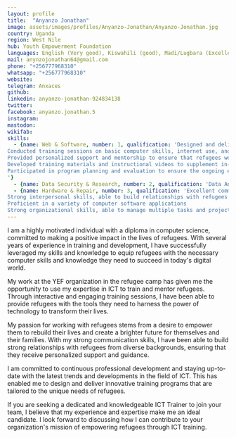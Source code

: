 ```yaml
---
layout: profile
title:  "Anyanzo Jonathan"
image: assets/images/profiles/Anyanzo-Jonathan/Anyanzo-Jonathan.jpg
country: Uganda
region: West Nile
hub: Youth Empowerment Foundation
languages: English (Very good), Kiswahili (good), Madi/Lugbara (Excellent)
mail: anynzojonathan64@gmail.com
phone: "+256777968310"
whatsapp: "+256777968310"
website: 
telegram: Anxaces
github: 
linkedin: anyanzo-jonathan-924834138
twitter: 
facebook: anyanzo.jonathan.5
instagram: 
mastodon: 
wikifab:
skills:
  - {name: Web & Software, number: 1, qualification: 'Designed and delivered computer literacy and ICT training programs for refugees
Conducted training sessions on basic computer skills, internet use, and software applications
Provided personalized support and mentorship to ensure that refugees were able to apply their new skills effectively
Developed training materials and instructional videos to supplement in-person training
Participated in program planning and evaluation to ensure the ongoing effectiveness of training programs
'}
  - {name: Data Security & Research, number: 2, qualification: 'Data Analyst - Certificate in data science'} 
  - {name: Hardware & Repair, number: 3, qualification: 'Excellent communication skills, both written and verbal
Strong interpersonal skills, able to build relationships with refugees from diverse backgrounds
Proficient in a variety of computer software applications
Strong organizational skills, able to manage multiple tasks and projects simultaneously'}
---
```

I am a highly motivated individual with a diploma in computer science, committed to making a positive impact in the lives of refugees. With several years of experience in training and development, I have successfully leveraged my skills and knowledge to equip refugees with the necessary computer skills and knowledge they need to succeed in today's digital world.

My work at the YEF organization in the refugee camp has given me the opportunity to use my expertise in ICT to train and mentor refugees. Through interactive and engaging training sessions, I have been able to provide refugees with the tools they need to harness the power of technology to transform their lives.

My passion for working with refugees stems from a desire to empower them to rebuild their lives and create a brighter future for themselves and their families. With my strong communication skills, I have been able to build strong relationships with refugees from diverse backgrounds, ensuring that they receive personalized support and guidance.

I am committed to continuous professional development and staying up-to-date with the latest trends and developments in the field of ICT. This has enabled me to design and deliver innovative training programs that are tailored to the unique needs of refugees.

If you are seeking a dedicated and knowledgeable ICT Trainer to join your team, I believe that my experience and expertise make me an ideal candidate. I look forward to discussing how I can contribute to your organization's mission of empowering refugees through ICT training.

  




